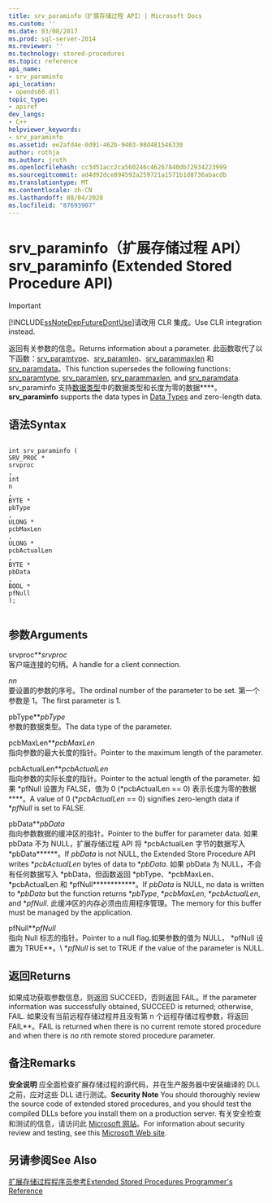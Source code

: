 ```yaml
---
title: srv_paraminfo（扩展存储过程 API）| Microsoft Docs
ms.custom: ''
ms.date: 03/08/2017
ms.prod: sql-server-2014
ms.reviewer: ''
ms.technology: stored-procedures
ms.topic: reference
api_name:
- srv_paraminfo
api_location:
- opends60.dll
topic_type:
- apiref
dev_langs:
- C++
helpviewer_keywords:
- srv_paraminfo
ms.assetid: ee2afd4e-0d91-462b-9403-98d481546330
author: rothja
ms.author: jroth
ms.openlocfilehash: cc3d51acc2ca560246c46267840db72934223999
ms.sourcegitcommit: ad4d92dce894592a259721a1571b1d8736abacdb
ms.translationtype: MT
ms.contentlocale: zh-CN
ms.lasthandoff: 08/04/2020
ms.locfileid: "87693907"
---
```

# <a name="srv_paraminfo-extended-stored-procedure-api"></a><span data-ttu-id="609d8-102">srv_paraminfo（扩展存储过程 API）</span><span class="sxs-lookup"><span data-stu-id="609d8-102">srv_paraminfo (Extended Stored Procedure API)</span></span>
    
> [!IMPORTANT]  
>  [!INCLUDE[ssNoteDepFutureDontUse](../../includes/ssnotedepfuturedontuse-md.md)]<span data-ttu-id="609d8-103">请改用 CLR 集成。</span><span class="sxs-lookup"><span data-stu-id="609d8-103">Use CLR integration instead.</span></span>  
  
 <span data-ttu-id="609d8-104">返回有关参数的信息。</span><span class="sxs-lookup"><span data-stu-id="609d8-104">Returns information about a parameter.</span></span> <span data-ttu-id="609d8-105">此函数取代了以下函数：[srv_paramtype](srv-paramtype-extended-stored-procedure-api.md)、[srv_paramlen](srv-paramlen-extended-stored-procedure-api.md)、[srv_parammaxlen](srv-parammaxlen-extended-stored-procedure-api.md) 和 [srv_paramdata](srv-paramdata-extended-stored-procedure-api.md)。</span><span class="sxs-lookup"><span data-stu-id="609d8-105">This function supersedes the following functions: [srv_paramtype](srv-paramtype-extended-stored-procedure-api.md), [srv_paramlen](srv-paramlen-extended-stored-procedure-api.md), [srv_parammaxlen](srv-parammaxlen-extended-stored-procedure-api.md), and [srv_paramdata](srv-paramdata-extended-stored-procedure-api.md).</span></span> <span data-ttu-id="609d8-106">srv_paraminfo 支持[数据类型](data-types-extended-stored-procedure-api.md)中的数据类型和长度为零的数据\*\*\*\*。</span><span class="sxs-lookup"><span data-stu-id="609d8-106">**srv_paraminfo** supports the data types in [Data Types](data-types-extended-stored-procedure-api.md) and zero-length data.</span></span>  
  
## <a name="syntax"></a><span data-ttu-id="609d8-107">语法</span><span class="sxs-lookup"><span data-stu-id="609d8-107">Syntax</span></span>  
  
```  
  
int srv_paraminfo (  
SRV_PROC *  
srvproc  
,  
int  
n  
,  
BYTE *  
pbType  
,  
ULONG *  
pcbMaxLen  
,  
ULONG *  
pcbActualLen  
,  
BYTE *  
pbData  
,  
BOOL *  
pfNull  
);  
  
```  
  
## <a name="arguments"></a><span data-ttu-id="609d8-108">参数</span><span class="sxs-lookup"><span data-stu-id="609d8-108">Arguments</span></span>  
 <span data-ttu-id="609d8-109">srvproc\*\*</span><span class="sxs-lookup"><span data-stu-id="609d8-109">*srvproc*</span></span>  
 <span data-ttu-id="609d8-110">客户端连接的句柄。</span><span class="sxs-lookup"><span data-stu-id="609d8-110">A handle for a client connection.</span></span>  
  
 <span data-ttu-id="609d8-111">*n*</span><span class="sxs-lookup"><span data-stu-id="609d8-111">*n*</span></span>  
 <span data-ttu-id="609d8-112">要设置的参数的序号。</span><span class="sxs-lookup"><span data-stu-id="609d8-112">The ordinal number of the parameter to be set.</span></span> <span data-ttu-id="609d8-113">第一个参数是 1。</span><span class="sxs-lookup"><span data-stu-id="609d8-113">The first parameter is 1.</span></span>  
  
 <span data-ttu-id="609d8-114">pbType\*\*</span><span class="sxs-lookup"><span data-stu-id="609d8-114">*pbType*</span></span>  
 <span data-ttu-id="609d8-115">参数的数据类型。</span><span class="sxs-lookup"><span data-stu-id="609d8-115">The data type of the parameter.</span></span>  
  
 <span data-ttu-id="609d8-116">pcbMaxLen\*\*</span><span class="sxs-lookup"><span data-stu-id="609d8-116">*pcbMaxLen*</span></span>  
 <span data-ttu-id="609d8-117">指向参数的最大长度的指针。</span><span class="sxs-lookup"><span data-stu-id="609d8-117">Pointer to the maximum length of the parameter.</span></span>  
  
 <span data-ttu-id="609d8-118">pcbActualLen\*\*</span><span class="sxs-lookup"><span data-stu-id="609d8-118">*pcbActualLen*</span></span>  
 <span data-ttu-id="609d8-119">指向参数的实际长度的指针。</span><span class="sxs-lookup"><span data-stu-id="609d8-119">Pointer to the actual length of the parameter.</span></span> <span data-ttu-id="609d8-120">如果 \*pfNull 设置为 FALSE，值为 0 (\*pcbActualLen == 0) 表示长度为零的数据\*\*\*\*。</span><span class="sxs-lookup"><span data-stu-id="609d8-120">A value of 0 (\**pcbActualLen* == 0) signifies zero-length data if \**pfNull* is set to FALSE.</span></span>  
  
 <span data-ttu-id="609d8-121">pbData\*\*</span><span class="sxs-lookup"><span data-stu-id="609d8-121">*pbData*</span></span>  
 <span data-ttu-id="609d8-122">指向参数数据的缓冲区的指针。</span><span class="sxs-lookup"><span data-stu-id="609d8-122">Pointer to the buffer for parameter data.</span></span> <span data-ttu-id="609d8-123">如果 pbData 不为 NULL，扩展存储过程 API 将 \*pcbActualLen 字节的数据写入 \*pbData\*\*\*\*\*\*。</span><span class="sxs-lookup"><span data-stu-id="609d8-123">If *pbData* is not NULL, the Extended Store Procedure API writes \**pcbActualLen* bytes of data to \**pbData*.</span></span> <span data-ttu-id="609d8-124">如果 pbData 为 NULL，不会有任何数据写入 \*pbData，但函数返回 \*pbType、\*pcbMaxLen、\*pcbActualLen 和 \*pfNull\*\*\*\*\*\*\*\*\*\*\*\*。</span><span class="sxs-lookup"><span data-stu-id="609d8-124">If *pbData* is NULL, no data is written to \**pbData* but the function returns \**pbType*, \**pcbMaxLen*, \**pcbActualLen*, and \**pfNull*.</span></span> <span data-ttu-id="609d8-125">此缓冲区的内存必须由应用程序管理。</span><span class="sxs-lookup"><span data-stu-id="609d8-125">The memory for this buffer must be managed by the application.</span></span>  
  
 <span data-ttu-id="609d8-126">pfNull\*\*</span><span class="sxs-lookup"><span data-stu-id="609d8-126">*pfNull*</span></span>  
 <span data-ttu-id="609d8-127">指向 Null 标志的指针。</span><span class="sxs-lookup"><span data-stu-id="609d8-127">Pointer to a null flag.</span></span><span data-ttu-id="609d8-128">如果参数的值为 NULL， \*pfNull 设置为 TRUE\*\*。</span><span class="sxs-lookup"><span data-stu-id="609d8-128">\ **pfNull* is set to TRUE if the value of the parameter is NULL.</span></span>  
  
## <a name="returns"></a><span data-ttu-id="609d8-129">返回</span><span class="sxs-lookup"><span data-stu-id="609d8-129">Returns</span></span>  
 <span data-ttu-id="609d8-130">如果成功获取参数信息，则返回 SUCCEED，否则返回 FAIL。</span><span class="sxs-lookup"><span data-stu-id="609d8-130">If the parameter information was successfully obtained, SUCCEED is returned; otherwise, FAIL.</span></span> <span data-ttu-id="609d8-131">如果没有当前远程存储过程并且没有第 n 个远程存储过程参数，将返回 FAIL\*\*。</span><span class="sxs-lookup"><span data-stu-id="609d8-131">FAIL is returned when there is no current remote stored procedure and when there is no *n*th remote stored procedure parameter.</span></span>  
  
## <a name="remarks"></a><span data-ttu-id="609d8-132">备注</span><span class="sxs-lookup"><span data-stu-id="609d8-132">Remarks</span></span>  
 <span data-ttu-id="609d8-133">**安全说明** 应全面检查扩展存储过程的源代码，并在生产服务器中安装编译的 DLL 之前，应对这些 DLL 进行测试。</span><span class="sxs-lookup"><span data-stu-id="609d8-133">**Security Note** You should thoroughly review the source code of extended stored procedures, and you should test the compiled DLLs before you install them on a production server.</span></span> <span data-ttu-id="609d8-134">有关安全检查和测试的信息，请访问此 [Microsoft 网站](https://go.microsoft.com/fwlink/?LinkID=54761&amp;clcid=0x409https://msdn.microsoft.com/security/)。</span><span class="sxs-lookup"><span data-stu-id="609d8-134">For information about security review and testing, see this [Microsoft Web site](https://go.microsoft.com/fwlink/?LinkID=54761&amp;clcid=0x409https://msdn.microsoft.com/security/).</span></span>  
  
## <a name="see-also"></a><span data-ttu-id="609d8-135">另请参阅</span><span class="sxs-lookup"><span data-stu-id="609d8-135">See Also</span></span>  
 [<span data-ttu-id="609d8-136">扩展存储过程程序员参考</span><span class="sxs-lookup"><span data-stu-id="609d8-136">Extended Stored Procedures Programmer's Reference</span></span>](database-engine-extended-stored-procedures-reference.md)  
  
  
